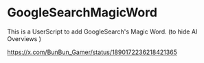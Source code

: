 # GoogleSearchMagicWord

This is a UserScript to add GoogleSearch's Magic Word. (to hide AI Overviews )

https://x.com/BunBun_Gamer/status/1890172236218421365
